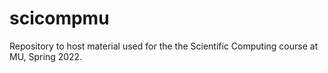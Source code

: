 # scicompmu
Repository to host material used for the the Scientific Computing course at MU, Spring 2022.
